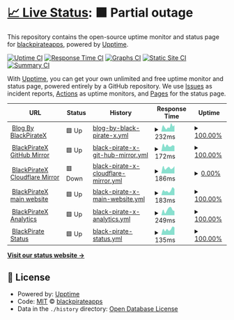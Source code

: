 # [📈 Live Status](https://demo.upptime.js.org): <!--live status--> **🟧 Partial outage**

This repository contains the open-source uptime monitor and status page for [blackpirateapps](blackpiratex.com), powered by [Upptime](https://github.com/upptime/upptime).

[![Uptime CI](https://github.com/blackpirateapps/uptime/workflows/Uptime%20CI/badge.svg)](https://github.com/blackpirateapps/uptime/actions?query=workflow%3A%22Uptime+CI%22)
[![Response Time CI](https://github.com/blackpirateapps/uptime/workflows/Response%20Time%20CI/badge.svg)](https://github.com/blackpirateapps/uptime/actions?query=workflow%3A%22Response+Time+CI%22)
[![Graphs CI](https://github.com/blackpirateapps/uptime/workflows/Graphs%20CI/badge.svg)](https://github.com/blackpirateapps/uptime/actions?query=workflow%3A%22Graphs+CI%22)
[![Static Site CI](https://github.com/blackpirateapps/uptime/workflows/Static%20Site%20CI/badge.svg)](https://github.com/blackpirateapps/uptime/actions?query=workflow%3A%22Static+Site+CI%22)
[![Summary CI](https://github.com/blackpirateapps/uptime/workflows/Summary%20CI/badge.svg)](https://github.com/blackpirateapps/uptime/actions?query=workflow%3A%22Summary+CI%22)

With [Upptime](https://upptime.js.org), you can get your own unlimited and free uptime monitor and status page, powered entirely by a GitHub repository. We use [Issues](https://github.com/blackpirateapps/uptime/issues) as incident reports, [Actions](https://github.com/blackpirateapps/uptime/actions) as uptime monitors, and [Pages](https://demo.upptime.js.org) for the status page.

<!--start: status pages-->
<!-- This summary is generated by Upptime (https://github.com/upptime/upptime) -->
<!-- Do not edit this manually, your changes will be overwritten -->
<!-- prettier-ignore -->
| URL | Status | History | Response Time | Uptime |
| --- | ------ | ------- | ------------- | ------ |
| <img alt="" src="https://icons.duckduckgo.com/ip3/blog.blackpiratex.com.ico" height="13"> [Blog By BlackPirateX](https://blog.blackpiratex.com) | 🟩 Up | [blog-by-black-pirate-x.yml](https://github.com/blackpirateapps/uptime/commits/HEAD/history/blog-by-black-pirate-x.yml) | <details><summary><img alt="Response time graph" src="./graphs/blog-by-black-pirate-x/response-time-week.png" height="20"> 232ms</summary><br><a href="https://status.blackpiratex.com/history/blog-by-black-pirate-x"><img alt="Response time 210" src="https://img.shields.io/endpoint?url=https%3A%2F%2Fraw.githubusercontent.com%2Fblackpirateapps%2Fuptime%2FHEAD%2Fapi%2Fblog-by-black-pirate-x%2Fresponse-time.json"></a><br><a href="https://status.blackpiratex.com/history/blog-by-black-pirate-x"><img alt="24-hour response time 334" src="https://img.shields.io/endpoint?url=https%3A%2F%2Fraw.githubusercontent.com%2Fblackpirateapps%2Fuptime%2FHEAD%2Fapi%2Fblog-by-black-pirate-x%2Fresponse-time-day.json"></a><br><a href="https://status.blackpiratex.com/history/blog-by-black-pirate-x"><img alt="7-day response time 232" src="https://img.shields.io/endpoint?url=https%3A%2F%2Fraw.githubusercontent.com%2Fblackpirateapps%2Fuptime%2FHEAD%2Fapi%2Fblog-by-black-pirate-x%2Fresponse-time-week.json"></a><br><a href="https://status.blackpiratex.com/history/blog-by-black-pirate-x"><img alt="30-day response time 229" src="https://img.shields.io/endpoint?url=https%3A%2F%2Fraw.githubusercontent.com%2Fblackpirateapps%2Fuptime%2FHEAD%2Fapi%2Fblog-by-black-pirate-x%2Fresponse-time-month.json"></a><br><a href="https://status.blackpiratex.com/history/blog-by-black-pirate-x"><img alt="1-year response time 223" src="https://img.shields.io/endpoint?url=https%3A%2F%2Fraw.githubusercontent.com%2Fblackpirateapps%2Fuptime%2FHEAD%2Fapi%2Fblog-by-black-pirate-x%2Fresponse-time-year.json"></a></details> | <details><summary><a href="https://status.blackpiratex.com/history/blog-by-black-pirate-x">100.00%</a></summary><a href="https://status.blackpiratex.com/history/blog-by-black-pirate-x"><img alt="All-time uptime 99.98%" src="https://img.shields.io/endpoint?url=https%3A%2F%2Fraw.githubusercontent.com%2Fblackpirateapps%2Fuptime%2FHEAD%2Fapi%2Fblog-by-black-pirate-x%2Fuptime.json"></a><br><a href="https://status.blackpiratex.com/history/blog-by-black-pirate-x"><img alt="24-hour uptime 100.00%" src="https://img.shields.io/endpoint?url=https%3A%2F%2Fraw.githubusercontent.com%2Fblackpirateapps%2Fuptime%2FHEAD%2Fapi%2Fblog-by-black-pirate-x%2Fuptime-day.json"></a><br><a href="https://status.blackpiratex.com/history/blog-by-black-pirate-x"><img alt="7-day uptime 100.00%" src="https://img.shields.io/endpoint?url=https%3A%2F%2Fraw.githubusercontent.com%2Fblackpirateapps%2Fuptime%2FHEAD%2Fapi%2Fblog-by-black-pirate-x%2Fuptime-week.json"></a><br><a href="https://status.blackpiratex.com/history/blog-by-black-pirate-x"><img alt="30-day uptime 100.00%" src="https://img.shields.io/endpoint?url=https%3A%2F%2Fraw.githubusercontent.com%2Fblackpirateapps%2Fuptime%2FHEAD%2Fapi%2Fblog-by-black-pirate-x%2Fuptime-month.json"></a><br><a href="https://status.blackpiratex.com/history/blog-by-black-pirate-x"><img alt="1-year uptime 99.97%" src="https://img.shields.io/endpoint?url=https%3A%2F%2Fraw.githubusercontent.com%2Fblackpirateapps%2Fuptime%2FHEAD%2Fapi%2Fblog-by-black-pirate-x%2Fuptime-year.json"></a></details>
| <img alt="" src="https://icons.duckduckgo.com/ip3/mirror.blackpiratex.com.ico" height="13"> [BlackPirateX GitHub Mirror](https://mirror.blackpiratex.com) | 🟩 Up | [black-pirate-x-git-hub-mirror.yml](https://github.com/blackpirateapps/uptime/commits/HEAD/history/black-pirate-x-git-hub-mirror.yml) | <details><summary><img alt="Response time graph" src="./graphs/black-pirate-x-git-hub-mirror/response-time-week.png" height="20"> 172ms</summary><br><a href="https://status.blackpiratex.com/history/black-pirate-x-git-hub-mirror"><img alt="Response time 157" src="https://img.shields.io/endpoint?url=https%3A%2F%2Fraw.githubusercontent.com%2Fblackpirateapps%2Fuptime%2FHEAD%2Fapi%2Fblack-pirate-x-git-hub-mirror%2Fresponse-time.json"></a><br><a href="https://status.blackpiratex.com/history/black-pirate-x-git-hub-mirror"><img alt="24-hour response time 159" src="https://img.shields.io/endpoint?url=https%3A%2F%2Fraw.githubusercontent.com%2Fblackpirateapps%2Fuptime%2FHEAD%2Fapi%2Fblack-pirate-x-git-hub-mirror%2Fresponse-time-day.json"></a><br><a href="https://status.blackpiratex.com/history/black-pirate-x-git-hub-mirror"><img alt="7-day response time 172" src="https://img.shields.io/endpoint?url=https%3A%2F%2Fraw.githubusercontent.com%2Fblackpirateapps%2Fuptime%2FHEAD%2Fapi%2Fblack-pirate-x-git-hub-mirror%2Fresponse-time-week.json"></a><br><a href="https://status.blackpiratex.com/history/black-pirate-x-git-hub-mirror"><img alt="30-day response time 173" src="https://img.shields.io/endpoint?url=https%3A%2F%2Fraw.githubusercontent.com%2Fblackpirateapps%2Fuptime%2FHEAD%2Fapi%2Fblack-pirate-x-git-hub-mirror%2Fresponse-time-month.json"></a><br><a href="https://status.blackpiratex.com/history/black-pirate-x-git-hub-mirror"><img alt="1-year response time 156" src="https://img.shields.io/endpoint?url=https%3A%2F%2Fraw.githubusercontent.com%2Fblackpirateapps%2Fuptime%2FHEAD%2Fapi%2Fblack-pirate-x-git-hub-mirror%2Fresponse-time-year.json"></a></details> | <details><summary><a href="https://status.blackpiratex.com/history/black-pirate-x-git-hub-mirror">100.00%</a></summary><a href="https://status.blackpiratex.com/history/black-pirate-x-git-hub-mirror"><img alt="All-time uptime 99.99%" src="https://img.shields.io/endpoint?url=https%3A%2F%2Fraw.githubusercontent.com%2Fblackpirateapps%2Fuptime%2FHEAD%2Fapi%2Fblack-pirate-x-git-hub-mirror%2Fuptime.json"></a><br><a href="https://status.blackpiratex.com/history/black-pirate-x-git-hub-mirror"><img alt="24-hour uptime 100.00%" src="https://img.shields.io/endpoint?url=https%3A%2F%2Fraw.githubusercontent.com%2Fblackpirateapps%2Fuptime%2FHEAD%2Fapi%2Fblack-pirate-x-git-hub-mirror%2Fuptime-day.json"></a><br><a href="https://status.blackpiratex.com/history/black-pirate-x-git-hub-mirror"><img alt="7-day uptime 100.00%" src="https://img.shields.io/endpoint?url=https%3A%2F%2Fraw.githubusercontent.com%2Fblackpirateapps%2Fuptime%2FHEAD%2Fapi%2Fblack-pirate-x-git-hub-mirror%2Fuptime-week.json"></a><br><a href="https://status.blackpiratex.com/history/black-pirate-x-git-hub-mirror"><img alt="30-day uptime 100.00%" src="https://img.shields.io/endpoint?url=https%3A%2F%2Fraw.githubusercontent.com%2Fblackpirateapps%2Fuptime%2FHEAD%2Fapi%2Fblack-pirate-x-git-hub-mirror%2Fuptime-month.json"></a><br><a href="https://status.blackpiratex.com/history/black-pirate-x-git-hub-mirror"><img alt="1-year uptime 99.97%" src="https://img.shields.io/endpoint?url=https%3A%2F%2Fraw.githubusercontent.com%2Fblackpirateapps%2Fuptime%2FHEAD%2Fapi%2Fblack-pirate-x-git-hub-mirror%2Fuptime-year.json"></a></details>
| <img alt="" src="https://icons.duckduckgo.com/ip3/mirror2.blackpiratex.com.ico" height="13"> [BlackPirateX Cloudflare Mirror](https://mirror2.blackpiratex.com) | 🟥 Down | [black-pirate-x-cloudflare-mirror.yml](https://github.com/blackpirateapps/uptime/commits/HEAD/history/black-pirate-x-cloudflare-mirror.yml) | <details><summary><img alt="Response time graph" src="./graphs/black-pirate-x-cloudflare-mirror/response-time-week.png" height="20"> 186ms</summary><br><a href="https://status.blackpiratex.com/history/black-pirate-x-cloudflare-mirror"><img alt="Response time 184" src="https://img.shields.io/endpoint?url=https%3A%2F%2Fraw.githubusercontent.com%2Fblackpirateapps%2Fuptime%2FHEAD%2Fapi%2Fblack-pirate-x-cloudflare-mirror%2Fresponse-time.json"></a><br><a href="https://status.blackpiratex.com/history/black-pirate-x-cloudflare-mirror"><img alt="24-hour response time 216" src="https://img.shields.io/endpoint?url=https%3A%2F%2Fraw.githubusercontent.com%2Fblackpirateapps%2Fuptime%2FHEAD%2Fapi%2Fblack-pirate-x-cloudflare-mirror%2Fresponse-time-day.json"></a><br><a href="https://status.blackpiratex.com/history/black-pirate-x-cloudflare-mirror"><img alt="7-day response time 186" src="https://img.shields.io/endpoint?url=https%3A%2F%2Fraw.githubusercontent.com%2Fblackpirateapps%2Fuptime%2FHEAD%2Fapi%2Fblack-pirate-x-cloudflare-mirror%2Fresponse-time-week.json"></a><br><a href="https://status.blackpiratex.com/history/black-pirate-x-cloudflare-mirror"><img alt="30-day response time 214" src="https://img.shields.io/endpoint?url=https%3A%2F%2Fraw.githubusercontent.com%2Fblackpirateapps%2Fuptime%2FHEAD%2Fapi%2Fblack-pirate-x-cloudflare-mirror%2Fresponse-time-month.json"></a><br><a href="https://status.blackpiratex.com/history/black-pirate-x-cloudflare-mirror"><img alt="1-year response time 188" src="https://img.shields.io/endpoint?url=https%3A%2F%2Fraw.githubusercontent.com%2Fblackpirateapps%2Fuptime%2FHEAD%2Fapi%2Fblack-pirate-x-cloudflare-mirror%2Fresponse-time-year.json"></a></details> | <details><summary><a href="https://status.blackpiratex.com/history/black-pirate-x-cloudflare-mirror">0.00%</a></summary><a href="https://status.blackpiratex.com/history/black-pirate-x-cloudflare-mirror"><img alt="All-time uptime 10.56%" src="https://img.shields.io/endpoint?url=https%3A%2F%2Fraw.githubusercontent.com%2Fblackpirateapps%2Fuptime%2FHEAD%2Fapi%2Fblack-pirate-x-cloudflare-mirror%2Fuptime.json"></a><br><a href="https://status.blackpiratex.com/history/black-pirate-x-cloudflare-mirror"><img alt="24-hour uptime 0.00%" src="https://img.shields.io/endpoint?url=https%3A%2F%2Fraw.githubusercontent.com%2Fblackpirateapps%2Fuptime%2FHEAD%2Fapi%2Fblack-pirate-x-cloudflare-mirror%2Fuptime-day.json"></a><br><a href="https://status.blackpiratex.com/history/black-pirate-x-cloudflare-mirror"><img alt="7-day uptime 0.00%" src="https://img.shields.io/endpoint?url=https%3A%2F%2Fraw.githubusercontent.com%2Fblackpirateapps%2Fuptime%2FHEAD%2Fapi%2Fblack-pirate-x-cloudflare-mirror%2Fuptime-week.json"></a><br><a href="https://status.blackpiratex.com/history/black-pirate-x-cloudflare-mirror"><img alt="30-day uptime 5.95%" src="https://img.shields.io/endpoint?url=https%3A%2F%2Fraw.githubusercontent.com%2Fblackpirateapps%2Fuptime%2FHEAD%2Fapi%2Fblack-pirate-x-cloudflare-mirror%2Fuptime-month.json"></a><br><a href="https://status.blackpiratex.com/history/black-pirate-x-cloudflare-mirror"><img alt="1-year uptime 1.01%" src="https://img.shields.io/endpoint?url=https%3A%2F%2Fraw.githubusercontent.com%2Fblackpirateapps%2Fuptime%2FHEAD%2Fapi%2Fblack-pirate-x-cloudflare-mirror%2Fuptime-year.json"></a></details>
| <img alt="" src="https://icons.duckduckgo.com/ip3/blackpiratex.com.ico" height="13"> [BlackPirateX main website](https://blackpiratex.com) | 🟩 Up | [black-pirate-x-main-website.yml](https://github.com/blackpirateapps/uptime/commits/HEAD/history/black-pirate-x-main-website.yml) | <details><summary><img alt="Response time graph" src="./graphs/black-pirate-x-main-website/response-time-week.png" height="20"> 183ms</summary><br><a href="https://status.blackpiratex.com/history/black-pirate-x-main-website"><img alt="Response time 179" src="https://img.shields.io/endpoint?url=https%3A%2F%2Fraw.githubusercontent.com%2Fblackpirateapps%2Fuptime%2FHEAD%2Fapi%2Fblack-pirate-x-main-website%2Fresponse-time.json"></a><br><a href="https://status.blackpiratex.com/history/black-pirate-x-main-website"><img alt="24-hour response time 145" src="https://img.shields.io/endpoint?url=https%3A%2F%2Fraw.githubusercontent.com%2Fblackpirateapps%2Fuptime%2FHEAD%2Fapi%2Fblack-pirate-x-main-website%2Fresponse-time-day.json"></a><br><a href="https://status.blackpiratex.com/history/black-pirate-x-main-website"><img alt="7-day response time 183" src="https://img.shields.io/endpoint?url=https%3A%2F%2Fraw.githubusercontent.com%2Fblackpirateapps%2Fuptime%2FHEAD%2Fapi%2Fblack-pirate-x-main-website%2Fresponse-time-week.json"></a><br><a href="https://status.blackpiratex.com/history/black-pirate-x-main-website"><img alt="30-day response time 376" src="https://img.shields.io/endpoint?url=https%3A%2F%2Fraw.githubusercontent.com%2Fblackpirateapps%2Fuptime%2FHEAD%2Fapi%2Fblack-pirate-x-main-website%2Fresponse-time-month.json"></a><br><a href="https://status.blackpiratex.com/history/black-pirate-x-main-website"><img alt="1-year response time 192" src="https://img.shields.io/endpoint?url=https%3A%2F%2Fraw.githubusercontent.com%2Fblackpirateapps%2Fuptime%2FHEAD%2Fapi%2Fblack-pirate-x-main-website%2Fresponse-time-year.json"></a></details> | <details><summary><a href="https://status.blackpiratex.com/history/black-pirate-x-main-website">100.00%</a></summary><a href="https://status.blackpiratex.com/history/black-pirate-x-main-website"><img alt="All-time uptime 99.97%" src="https://img.shields.io/endpoint?url=https%3A%2F%2Fraw.githubusercontent.com%2Fblackpirateapps%2Fuptime%2FHEAD%2Fapi%2Fblack-pirate-x-main-website%2Fuptime.json"></a><br><a href="https://status.blackpiratex.com/history/black-pirate-x-main-website"><img alt="24-hour uptime 100.00%" src="https://img.shields.io/endpoint?url=https%3A%2F%2Fraw.githubusercontent.com%2Fblackpirateapps%2Fuptime%2FHEAD%2Fapi%2Fblack-pirate-x-main-website%2Fuptime-day.json"></a><br><a href="https://status.blackpiratex.com/history/black-pirate-x-main-website"><img alt="7-day uptime 100.00%" src="https://img.shields.io/endpoint?url=https%3A%2F%2Fraw.githubusercontent.com%2Fblackpirateapps%2Fuptime%2FHEAD%2Fapi%2Fblack-pirate-x-main-website%2Fuptime-week.json"></a><br><a href="https://status.blackpiratex.com/history/black-pirate-x-main-website"><img alt="30-day uptime 100.00%" src="https://img.shields.io/endpoint?url=https%3A%2F%2Fraw.githubusercontent.com%2Fblackpirateapps%2Fuptime%2FHEAD%2Fapi%2Fblack-pirate-x-main-website%2Fuptime-month.json"></a><br><a href="https://status.blackpiratex.com/history/black-pirate-x-main-website"><img alt="1-year uptime 99.95%" src="https://img.shields.io/endpoint?url=https%3A%2F%2Fraw.githubusercontent.com%2Fblackpirateapps%2Fuptime%2FHEAD%2Fapi%2Fblack-pirate-x-main-website%2Fuptime-year.json"></a></details>
| <img alt="" src="https://icons.duckduckgo.com/ip3/ant.blackpiratex.com.ico" height="13"> [BlackPirateX Analytics](https://ant.blackpiratex.com) | 🟩 Up | [black-pirate-x-analytics.yml](https://github.com/blackpirateapps/uptime/commits/HEAD/history/black-pirate-x-analytics.yml) | <details><summary><img alt="Response time graph" src="./graphs/black-pirate-x-analytics/response-time-week.png" height="20"> 249ms</summary><br><a href="https://status.blackpiratex.com/history/black-pirate-x-analytics"><img alt="Response time 256" src="https://img.shields.io/endpoint?url=https%3A%2F%2Fraw.githubusercontent.com%2Fblackpirateapps%2Fuptime%2FHEAD%2Fapi%2Fblack-pirate-x-analytics%2Fresponse-time.json"></a><br><a href="https://status.blackpiratex.com/history/black-pirate-x-analytics"><img alt="24-hour response time 313" src="https://img.shields.io/endpoint?url=https%3A%2F%2Fraw.githubusercontent.com%2Fblackpirateapps%2Fuptime%2FHEAD%2Fapi%2Fblack-pirate-x-analytics%2Fresponse-time-day.json"></a><br><a href="https://status.blackpiratex.com/history/black-pirate-x-analytics"><img alt="7-day response time 249" src="https://img.shields.io/endpoint?url=https%3A%2F%2Fraw.githubusercontent.com%2Fblackpirateapps%2Fuptime%2FHEAD%2Fapi%2Fblack-pirate-x-analytics%2Fresponse-time-week.json"></a><br><a href="https://status.blackpiratex.com/history/black-pirate-x-analytics"><img alt="30-day response time 584" src="https://img.shields.io/endpoint?url=https%3A%2F%2Fraw.githubusercontent.com%2Fblackpirateapps%2Fuptime%2FHEAD%2Fapi%2Fblack-pirate-x-analytics%2Fresponse-time-month.json"></a><br><a href="https://status.blackpiratex.com/history/black-pirate-x-analytics"><img alt="1-year response time 291" src="https://img.shields.io/endpoint?url=https%3A%2F%2Fraw.githubusercontent.com%2Fblackpirateapps%2Fuptime%2FHEAD%2Fapi%2Fblack-pirate-x-analytics%2Fresponse-time-year.json"></a></details> | <details><summary><a href="https://status.blackpiratex.com/history/black-pirate-x-analytics">100.00%</a></summary><a href="https://status.blackpiratex.com/history/black-pirate-x-analytics"><img alt="All-time uptime 99.96%" src="https://img.shields.io/endpoint?url=https%3A%2F%2Fraw.githubusercontent.com%2Fblackpirateapps%2Fuptime%2FHEAD%2Fapi%2Fblack-pirate-x-analytics%2Fuptime.json"></a><br><a href="https://status.blackpiratex.com/history/black-pirate-x-analytics"><img alt="24-hour uptime 100.00%" src="https://img.shields.io/endpoint?url=https%3A%2F%2Fraw.githubusercontent.com%2Fblackpirateapps%2Fuptime%2FHEAD%2Fapi%2Fblack-pirate-x-analytics%2Fuptime-day.json"></a><br><a href="https://status.blackpiratex.com/history/black-pirate-x-analytics"><img alt="7-day uptime 100.00%" src="https://img.shields.io/endpoint?url=https%3A%2F%2Fraw.githubusercontent.com%2Fblackpirateapps%2Fuptime%2FHEAD%2Fapi%2Fblack-pirate-x-analytics%2Fuptime-week.json"></a><br><a href="https://status.blackpiratex.com/history/black-pirate-x-analytics"><img alt="30-day uptime 100.00%" src="https://img.shields.io/endpoint?url=https%3A%2F%2Fraw.githubusercontent.com%2Fblackpirateapps%2Fuptime%2FHEAD%2Fapi%2Fblack-pirate-x-analytics%2Fuptime-month.json"></a><br><a href="https://status.blackpiratex.com/history/black-pirate-x-analytics"><img alt="1-year uptime 99.91%" src="https://img.shields.io/endpoint?url=https%3A%2F%2Fraw.githubusercontent.com%2Fblackpirateapps%2Fuptime%2FHEAD%2Fapi%2Fblack-pirate-x-analytics%2Fuptime-year.json"></a></details>
| <img alt="" src="https://icons.duckduckgo.com/ip3/status.blackpiratex.com.ico" height="13"> [BlackPirate Status](https://status.blackpiratex.com) | 🟩 Up | [black-pirate-status.yml](https://github.com/blackpirateapps/uptime/commits/HEAD/history/black-pirate-status.yml) | <details><summary><img alt="Response time graph" src="./graphs/black-pirate-status/response-time-week.png" height="20"> 135ms</summary><br><a href="https://status.blackpiratex.com/history/black-pirate-status"><img alt="Response time 160" src="https://img.shields.io/endpoint?url=https%3A%2F%2Fraw.githubusercontent.com%2Fblackpirateapps%2Fuptime%2FHEAD%2Fapi%2Fblack-pirate-status%2Fresponse-time.json"></a><br><a href="https://status.blackpiratex.com/history/black-pirate-status"><img alt="24-hour response time 170" src="https://img.shields.io/endpoint?url=https%3A%2F%2Fraw.githubusercontent.com%2Fblackpirateapps%2Fuptime%2FHEAD%2Fapi%2Fblack-pirate-status%2Fresponse-time-day.json"></a><br><a href="https://status.blackpiratex.com/history/black-pirate-status"><img alt="7-day response time 135" src="https://img.shields.io/endpoint?url=https%3A%2F%2Fraw.githubusercontent.com%2Fblackpirateapps%2Fuptime%2FHEAD%2Fapi%2Fblack-pirate-status%2Fresponse-time-week.json"></a><br><a href="https://status.blackpiratex.com/history/black-pirate-status"><img alt="30-day response time 272" src="https://img.shields.io/endpoint?url=https%3A%2F%2Fraw.githubusercontent.com%2Fblackpirateapps%2Fuptime%2FHEAD%2Fapi%2Fblack-pirate-status%2Fresponse-time-month.json"></a><br><a href="https://status.blackpiratex.com/history/black-pirate-status"><img alt="1-year response time 164" src="https://img.shields.io/endpoint?url=https%3A%2F%2Fraw.githubusercontent.com%2Fblackpirateapps%2Fuptime%2FHEAD%2Fapi%2Fblack-pirate-status%2Fresponse-time-year.json"></a></details> | <details><summary><a href="https://status.blackpiratex.com/history/black-pirate-status">100.00%</a></summary><a href="https://status.blackpiratex.com/history/black-pirate-status"><img alt="All-time uptime 99.96%" src="https://img.shields.io/endpoint?url=https%3A%2F%2Fraw.githubusercontent.com%2Fblackpirateapps%2Fuptime%2FHEAD%2Fapi%2Fblack-pirate-status%2Fuptime.json"></a><br><a href="https://status.blackpiratex.com/history/black-pirate-status"><img alt="24-hour uptime 100.00%" src="https://img.shields.io/endpoint?url=https%3A%2F%2Fraw.githubusercontent.com%2Fblackpirateapps%2Fuptime%2FHEAD%2Fapi%2Fblack-pirate-status%2Fuptime-day.json"></a><br><a href="https://status.blackpiratex.com/history/black-pirate-status"><img alt="7-day uptime 100.00%" src="https://img.shields.io/endpoint?url=https%3A%2F%2Fraw.githubusercontent.com%2Fblackpirateapps%2Fuptime%2FHEAD%2Fapi%2Fblack-pirate-status%2Fuptime-week.json"></a><br><a href="https://status.blackpiratex.com/history/black-pirate-status"><img alt="30-day uptime 100.00%" src="https://img.shields.io/endpoint?url=https%3A%2F%2Fraw.githubusercontent.com%2Fblackpirateapps%2Fuptime%2FHEAD%2Fapi%2Fblack-pirate-status%2Fuptime-month.json"></a><br><a href="https://status.blackpiratex.com/history/black-pirate-status"><img alt="1-year uptime 99.96%" src="https://img.shields.io/endpoint?url=https%3A%2F%2Fraw.githubusercontent.com%2Fblackpirateapps%2Fuptime%2FHEAD%2Fapi%2Fblack-pirate-status%2Fuptime-year.json"></a></details>

<!--end: status pages-->

[**Visit our status website →**](https://demo.upptime.js.org)

## 📄 License

- Powered by: [Upptime](https://github.com/upptime/upptime)
- Code: [MIT](./LICENSE) © [blackpirateapps](blackpiratex.com)
- Data in the `./history` directory: [Open Database License](https://opendatacommons.org/licenses/odbl/1-0/)
